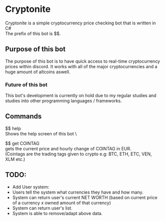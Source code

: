 # Cryptonite
Cryptonite is a simple cryptocurrency price checking bot that is written in C# \
The prefix of this bot is $$. 

## Purpose of this bot
The purpose of this bot is to have quick access to real-time cryptocurrency prices within discord. It works with all of the major cryptocurrencies and a huge amount of altcoins aswell.

### Future of this bot
This bot's development is currently on hold due to my regular studies and studies into other programming languages / frameworks.

## Commands
$$ help \
Shows the help screen of this bot \

$$ get COINTAG \
gets the current price and hourly change of COINTAG in EUR. \
(Cointags are the trading tags given to crypto e.g: BTC, ETH, ETC, VEN, XLM etc.)

## TODO:
* Add User system: 
* Users tell the system what currencies they have and how many.
* System can return user's current NET WORTH (based on current price of a currency x owned amount of that currency)
* System can return user's list.
* System is able to remove/adapt above data.

